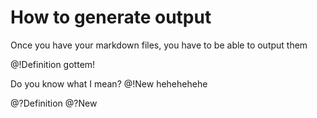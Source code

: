 # How to generate output

Once you have your markdown files, you have to be able to output them

@!Definition
gottem!

Do you know what I mean?
@!New
hehehehehe

@?Definition
@?New
